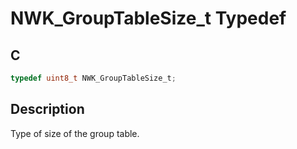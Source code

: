 # NWK_GroupTableSize_t Typedef

## C

```c
typedef uint8_t NWK_GroupTableSize_t;

```

## Description

   Type of size of the group table.
